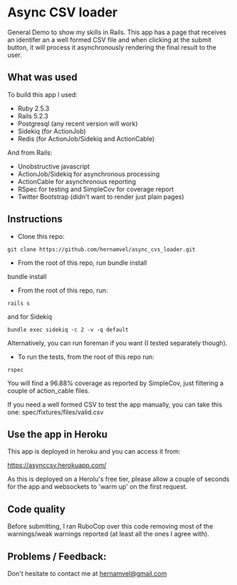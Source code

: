 # Async CSV loader

General Demo to show my skills in Rails. This app has a page
that receives an identifer an a well formed CSV file and when clicking
at the submit button, it will process it asynchronously rendering the final
result to the user.

## What was used

To build this app I used:

- Ruby 2.5.3
- Rails 5.2.3
- Postgresql (any recent version will work)
- Sidekiq (for ActionJob)
- Redis (for ActionJob/Sidekiq and ActionCable)

And from Rails:

- Unobstructive javascript
- ActionJob/Sidekiq for asynchronous processing
- ActionCable for asynchronous reporting
- RSpec for testing and SimpleCov for coverage report
- Twitter Bootstrap (didn't want to render just plain pages)

## Instructions

- Clone this repo:

```
git clone https://github.com/hernamvel/async_cvs_loader.git
```

- From the root of this repo, run bundle install

bundle install

- From the root of this repo, run:

```
rails s
```

and for Sidekiq

```
bundle exec sidekiq -c 2 -v -q default
```

Alternatively, you can run foreman if you want (I tested separately though).

- To run the tests, from the root of this repo run:

```
rspec
```

You will find a 96.88% coverage as reported by SimpleCov, just filtering a 
couple of action_cable files.

If you need a well formed CSV to test the app manually, you can take
this one: spec/fixtures/files/valid.csv

## Use the app in Heroku

This app is deployed in heroku and you can access it from:

https://asynccsv.herokuapp.com/

As this is deployed on a Herolu's free tier, please allow a couple
of seconds for the app and websockets to 'warm up' on the first request.

## Code quality

Before submitting, I ran RuboCop over this code removing most of the warnings/weak warnings 
reported (at least all the ones I agree with).

## Problems / Feedback:

Don't hesitate to contact me at hernamvel@gmail.com

